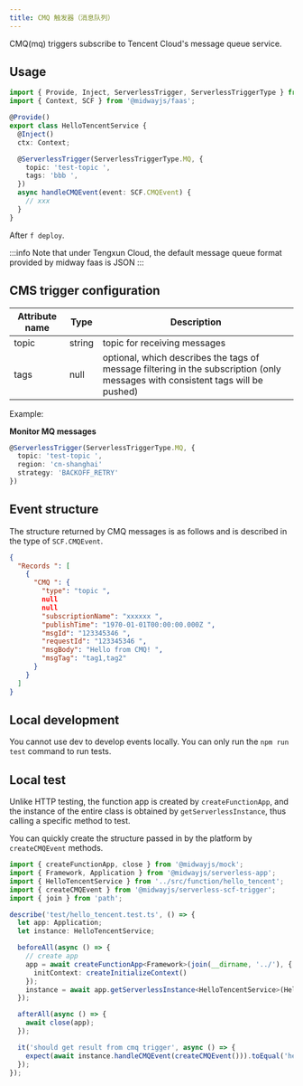 ```yaml
---
title: CMQ 触发器（消息队列）
---
```


CMQ(mq) triggers subscribe to Tencent Cloud's message queue service.

## Usage

```typescript
import { Provide, Inject, ServerlessTrigger, ServerlessTriggerType } from '@midwayjs/decorator';
import { Context, SCF } from '@midwayjs/faas';

@Provide()
export class HelloTencentService {
  @Inject()
  ctx: Context;

  @ServerlessTrigger(ServerlessTriggerType.MQ, {
    topic: 'test-topic ',
    tags: 'bbb ',
  })
  async handleCMQEvent(event: SCF.CMQEvent) {
    // xxx
  }
}
```

After `f deploy`.

:::info
Note that under Tengxun Cloud, the default message queue format provided by midway faas is JSON
:::

## CMS trigger configuration

| Attribute name | Type | Description |
| ------ | ------ | -------------------------------------------------------------- |
| topic | string | topic for receiving messages |
| tags | null | optional, which describes the tags of message filtering in the subscription (only messages with consistent tags will be pushed) |

Example:

**Monitor MQ messages**

```typescript
@ServerlessTrigger(ServerlessTriggerType.MQ, {
  topic: 'test-topic ',
  region: 'cn-shanghai'
  strategy: 'BACKOFF_RETRY'
})
```

## Event structure

The structure returned by CMQ messages is as follows and is described in the type of `SCF.CMQEvent`.

```json
{
  "Records ": [
    {
      "CMQ ": {
        "type": "topic ",
        null
        null
        "subscriptionName": "xxxxxx ",
        "publishTime": "1970-01-01T00:00:00.000Z ",
        "msgId": "123345346 ",
        "requestId": "123345346 ",
        "msgBody": "Hello from CMQ! ",
        "msgTag": "tag1,tag2"
      }
    }
  ]
}
```

## Local development

You cannot use dev to develop events locally. You can only run the `npm run test` command to run tests.

## Local test

Unlike HTTP testing, the function app is created by `createFunctionApp`, and the instance of the entire class is obtained by `getServerlessInstance`, thus calling a specific method to test.

You can quickly create the structure passed in by the platform by `createCMQEvent` methods.

```typescript
import { createFunctionApp, close } from '@midwayjs/mock';
import { Framework, Application } from '@midwayjs/serverless-app';
import { HelloTencentService } from '../src/function/hello_tencent';
import { createCMQEvent } from '@midwayjs/serverless-scf-trigger';
import { join } from 'path';

describe('test/hello_tencent.test.ts', () => {
  let app: Application;
  let instance: HelloTencentService;

  beforeAll(async () => {
    // create app
    app = await createFunctionApp<Framework>(join(__dirname, '../'), {
      initContext: createInitializeContext()
    });
    instance = await app.getServerlessInstance<HelloTencentService>(HelloTencentService);
  });

  afterAll(async () => {
    await close(app);
  });

  it('should get result from cmq trigger', async () => {
    expect(await instance.handleCMQEvent(createCMQEvent())).toEqual('hello world');
  });
});
```

